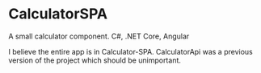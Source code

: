 # CalculatorSPA
A small calculator component. C#, .NET Core, Angular

I believe the entire app is in Calculator-SPA. CalculatorApi was a previous version of the project which should be unimportant.